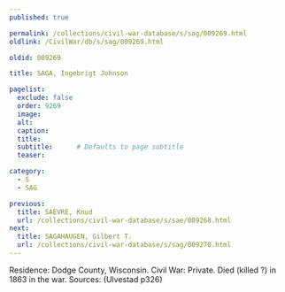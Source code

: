 ```yaml
---
published: true

permalink: /collections/civil-war-database/s/sag/009269.html
oldlink: /CivilWar/db/s/sag/009269.html

oldid: 009269

title: SAGA, Ingebrigt Johnson

pagelist:
  exclude: false
  order: 9269
  image: 
  alt:
  caption:
  title:
  subtitle:      # Defaults to page subtitle
  teaser:

category: 
  - S 
  - SAG

previous:
  title: SAEVRE, Knud
  url: /collections/civil-war-database/s/sae/009268.html  
next:
  title: SAGAHAUGEN, Gilbert T.
  url: /collections/civil-war-database/s/sag/009270.html   
---
```

Residence: Dodge County, Wisconsin. Civil War: Private. Died (killed ?) in 1863 in the war. Sources: (Ulvestad p326)